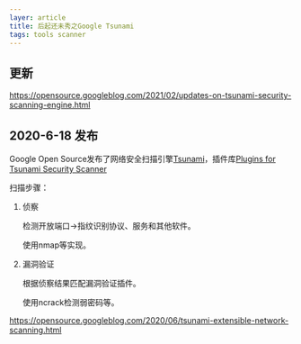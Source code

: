 ```yaml
---
layer: article
title: 后起还未秀之Google Tsunami
tags: tools scanner
---
```

## 更新

<https://opensource.googleblog.com/2021/02/updates-on-tsunami-security-scanning-engine.html>



## 2020-6-18 发布

Google Open Source发布了网络安全扫描引擎[Tsunami](https://github.com/google/tsunami-security-scanner)，插件库[Plugins for Tsunami Security Scanner](https://github.com/google/tsunami-security-scanner-plugins)

扫描步骤：

1. 侦察

   检测开放端口->指纹识别协议、服务和其他软件。

   使用nmap等实现。

2. 漏洞验证

   根据侦察结果匹配漏洞验证插件。

   使用ncrack检测弱密码等。

<https://opensource.googleblog.com/2020/06/tsunami-extensible-network-scanning.html>